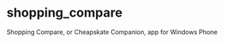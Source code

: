 shopping_compare
================

Shopping Compare, or Cheapskate Companion, app for Windows Phone
